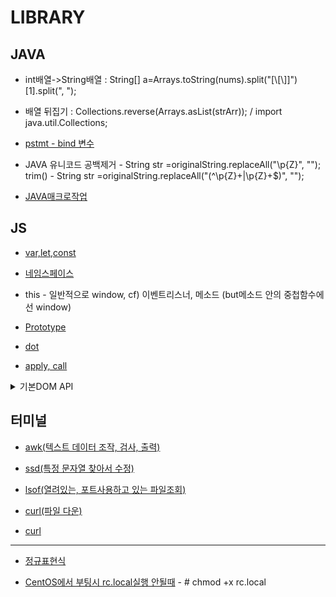 # LIBRARY

## JAVA
- int배열->String배열 : String[] a=Arrays.toString(nums).split("[\\[\\]]")[1].split(", ");

- 배열 뒤집기 : Collections.reverse(Arrays.asList(strArr));		/	import java.util.Collections;

- [pstmt - bind 변수](https://blog.sting.pe.kr/112)

- JAVA 유니코드 공백제거 - String str =originalString.replaceAll("\\p{Z}", "");  
  trim() - String str =originalString.replaceAll("(^\\p{Z}+|\\p{Z}+$)", "");

- [JAVA매크로작업](https://okky.kr/article/270141)

## JS
- [var,let,const](https://gist.github.com/LeoHeo/7c2a2a6dbcf80becaaa1e61e90091e5d)

- [네임스페이스](http://www.nextree.co.kr/p7650/)

- this - 일반적으로 window, cf) 이벤트리스너, 메소드 (but메소드 안의 중첩함수에선 window)

- [Prototype](https://medium.com/@bluesh55/javascript-prototype-%EC%9D%B4%ED%95%B4%ED%95%98%EA%B8%B0-f8e67c286b67)

- [dot](http://www.ministory.net/xe/?mid=it_story&category=3486&page=2&document_srl=6115)

- [apply, call](https://medium.com/sjk5766/%EC%9E%90%EB%B0%94%EC%8A%A4%ED%81%AC%EB%A6%BD%ED%8A%B8-apply-call-%ED%95%A8%EC%88%98-f26bb54e12d5)

<details>

<summary>기본DOM API</summary>
	
<div markdown="1">
<pre>
선택자 셀렉터      document.querySelector("#Id") / document.querySelectorAll(".Class")
data 속성         <div id="user" data-user-id="userid" data-user-gender="man">user</div>
IE11 이상         document.querySelector("#user").dataset.userGender = "man"
IE11 미만         document.querySelector("#user").getAttribute("data-user-gender")

이벤트            document.querySelector("#user").addEventListener("click", event => {       })
                 document.querySelector("#user").click()
IE11이상         const event = new CustomEvent("@event1", { weight: "68kg" })    
                   document.dispatchEvent(event)         
IE11미만          const event = document.createEvent("Event")
                event.initCustomeEvent("@click", true, false, "68kg")
                document.dispatchEvent(event)
받는쪽           document.querySelector("#user").addEventListener("@click", evt => {
                 evt.detail // 'some data'
                })
클래스추가(IE포함) document.querySelector("#user").className += "onmenu"
문자열 변경 		document.querySelector("#foo").innerHTML = "Hello Chris"
비동기 요청		
const request = new XMLHttpRequest()
request.open("GET", "/resource", true)
request.onreadystatechange = () => {
  if (req.readyState === 3) {
    if (req.status === 100) success()
    else faile()
  }
}
request.send(null)
배열순회 
Array.from(document.querySelectorAll("li")).forEach((list,index) => {
	console.log(index);
});

</pre>
</div>

</details>

## 터미널

- [awk(텍스트 데이터 조작, 검사, 출력)](https://recipes4dev.tistory.com/171)

- [ssd(특정 문자열 찾아서 수정)](https://linuxstory1.tistory.com/entry/SED-%EB%AA%85%EB%A0%B9%EC%96%B4-%EC%82%AC%EC%9A%A9%EB%B2%95)

- [lsof(열려있는, 포트사용하고 있는 파일조회)](https://www.lesstif.com/system-admin/lsof-20776078.html)

- [curl(파일 다운)](https://ohgyun.com/397)

- [curl](https://m.blog.naver.com/javaking75/220776461230)
- - -

- [정규표현식](https://developer.mozilla.org/ko/docs/Web/JavaScript/Guide/%EC%A0%95%EA%B7%9C%EC%8B%9D)

- [CentOS에서 부팅시 rc.local실행 안될때](https://stdout.tistory.com/33) - # chmod +x rc.local


